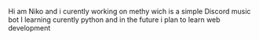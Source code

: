 Hi am Niko and i curently working on methy wich is a simple Discord music bot 
I learning curently python and in the future i plan to learn web development


